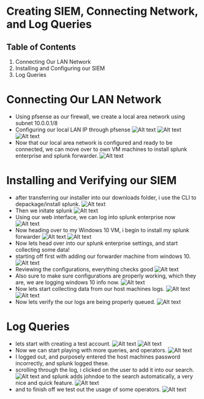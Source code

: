 # Creating SIEM, Connecting Network, and Log Queries
 ## Table of Contents
1. Connecting Our LAN Network
2. Installing and Configuring our SIEM
3. Log Queries

# Connecting Our LAN Network
- Using pfsense as our firewall, we create a local area network using subnet 10.0.0.1/8
- Configuring our local LAN IP through pfsense
![Alt text](<assets/Changing pfsense Ip.png>)
![Alt text](<assets/Configuring LAN ip on pfsense.png>)
![Alt text](<assets/pfsense ip configured correctly w subnet mask.png>)
- Now that our local area network is configured and ready to be connected, we can move over to own VM machines to install splunk enterprise and splunk forwarder.
![Alt text](<assets/ubuntu machine changing static ip.png>)

# Installing and Verifying our SIEM 
- after transferring our installer into our downloads folder, i use the CLI to depackage/install splunk.
![Alt text](<assets/installing splunk.png>)
- Then we initate splunk
![Alt text](<assets/splunk started.png>)
- Using our web interface, we can log into splunk enterprise now
![Alt text](<assets/splunk enterprise login.png>)
- Now heading over to my Windows 10 VM, i begin to install my splunk forwarder
![Alt text](<assets/installing splunk forwarder.png>)
![Alt text](<assets/host machiine is the ubuntu machine.png>)
- Now lets head over into our splunk enterprise settings, and start collecting some data!
- starting off first with adding our forwarder machine from windows 10.
![Alt text](<assets/adding our forwarder.png>)
- Reviewing the configurations, everything checks good
![Alt text](<assets/review of adding splunk forwarder.png>)
- Also sure to make sure configurations are properly working, which they are, we are logging windows 10 info now.
![Alt text](<assets/verifying the logs work to windows.png>)
- Now lets start collecting data from our host machines logs.
![Alt text](<assets/setting up splunk monitoring data.png>)
![Alt text](<assets/we selected to monitor our var logs.png>)
- Now lets verify the our logs are being properly queued.
![Alt text](<assets/var logs log query.png>)
# Log Queries
- lets start with creating a test account.
![Alt text](<assets/creatiing a test account.png>)
![Alt text](<assets/verifying the logs are working properly.png>)
- Now we can start playing with more queries, and operators.
![Alt text](<assets/var log query authentication failure.png>)
- I logged out, and purposely entered the host machines password incorrectly, and splunk logged these.
- scrolling through the log, i clicked on the user to add it into our search.
![Alt text](<assets/adding john doe to log query.png>)
and splunk adds johndoe to the search automatically, a very nice and quick feature.
![Alt text](<assets/showing john doe in log query.png>)
- and to finish off we test out the usage of some operators.
![Alt text](<assets/log query operators.png>)